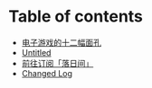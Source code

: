 # Table of contents

* [电子游戏的十二幅面孔](README.md)
* [Untitled](untitled.md)
* [前往订阅「落日间」](https://xpaidia.com)
* [Changed Log](test-sync.md)

